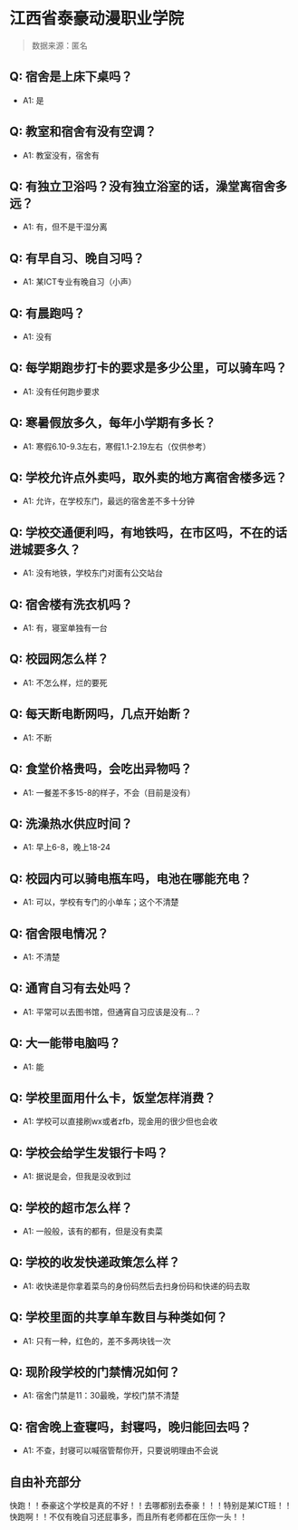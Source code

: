 # 江西省泰豪动漫职业学院

> 数据来源：匿名

## Q: 宿舍是上床下桌吗？

- A1: 是

## Q: 教室和宿舍有没有空调？

- A1: 教室没有，宿舍有

## Q: 有独立卫浴吗？没有独立浴室的话，澡堂离宿舍多远？

- A1: 有，但不是干湿分离

## Q: 有早自习、晚自习吗？

- A1: 某ICT专业有晚自习（小声）

## Q: 有晨跑吗？

- A1: 没有

## Q: 每学期跑步打卡的要求是多少公里，可以骑车吗？

- A1: 没有任何跑步要求

## Q: 寒暑假放多久，每年小学期有多长？

- A1: 寒假6.10-9.3左右，寒假1.1-2.19左右（仅供参考）

## Q: 学校允许点外卖吗，取外卖的地方离宿舍楼多远？

- A1: 允许，在学校东门，最远的宿舍差不多十分钟

## Q: 学校交通便利吗，有地铁吗，在市区吗，不在的话进城要多久？

- A1: 没有地铁，学校东门对面有公交站台

## Q: 宿舍楼有洗衣机吗？

- A1: 有，寝室单独有一台

## Q: 校园网怎么样？

- A1: 不怎么样，烂的要死

## Q: 每天断电断网吗，几点开始断？

- A1: 不断

## Q: 食堂价格贵吗，会吃出异物吗？

- A1: 一餐差不多15-8的样子，不会（目前是没有）

## Q: 洗澡热水供应时间？

- A1: 早上6-8，晚上18-24

## Q: 校园内可以骑电瓶车吗，电池在哪能充电？

- A1: 可以，学校有专门的小单车；这个不清楚

## Q: 宿舍限电情况？

- A1: 不清楚

## Q: 通宵自习有去处吗？

- A1: 平常可以去图书馆，但通宵自习应该是没有…？

## Q: 大一能带电脑吗？

- A1: 能

## Q: 学校里面用什么卡，饭堂怎样消费？

- A1: 学校可以直接刷wx或者zfb，现金用的很少但也会收

## Q: 学校会给学生发银行卡吗？

- A1: 据说是会，但我是没收到过

## Q: 学校的超市怎么样？

- A1: 一般般，该有的都有，但是没有卖菜

## Q: 学校的收发快递政策怎么样？

- A1: 收快递是你拿着菜鸟的身份码然后去扫身份码和快递的码去取

## Q: 学校里面的共享单车数目与种类如何？

- A1: 只有一种，红色的，差不多两块钱一次

## Q: 现阶段学校的门禁情况如何？

- A1: 宿舍门禁是11：30最晚，学校门禁不清楚

## Q: 宿舍晚上查寝吗，封寝吗，晚归能回去吗？

- A1: 不查，封寝可以喊宿管帮你开，只要说明理由不会说

## 自由补充部分

快跑！！泰豪这个学校是真的不好！！去哪都别去泰豪！！！特别是某ICT班！！快跑啊！！不仅有晚自习还屁事多，而且所有老师都在压你一头！！